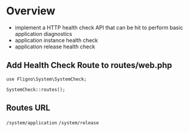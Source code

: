# Overview
- implement a HTTP health check API that can be hit to perform basic application diagnostics
- application instance health check
- application release health check

## Add Health Check Route to routes/web.php

```
use Fligno\System\SystemCheck;

SystemCheck::routes();
```

## Routes URL

`/system/application`
`/system/release`